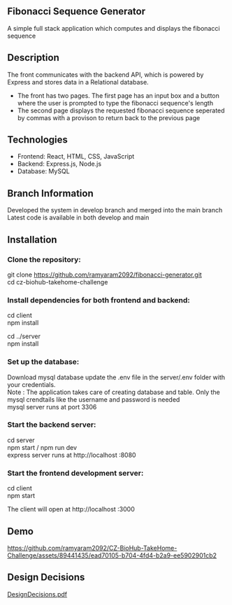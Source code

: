 
## Fibonacci Sequence Generator
A simple full stack application which computes  and displays the fibonacci sequence 

## Description 
The front communicates with the backend API, which is powered by Express and stores data in a Relational database. 
- The front has two pages. The first page has an input box and a button where the user is prompted to type the fibonacci sequence's length
- The second page displays the  requested fibonacci sequence seperated by commas with a provison to return back to the previous page 


## Technologies
- Frontend: React, HTML, CSS, JavaScript
- Backend: Express.js, Node.js
- Database: MySQL

## Branch Information 
Developed the system in develop branch and merged into the main branch <br/>
Latest code is available in both develop and main


## Installation
### Clone the repository:
git clone https://github.com/ramyaram2092/fibonacci-generator.git <br />
cd cz-biohub-takehome-challenge

### Install dependencies for both frontend and backend:

cd client<br />
npm install

cd ../server<br />
npm install

### Set up the database:

Download mysql database update the .env  file in the server/.env folder with your  credentials.<br />
Note : The application takes care of creating database and table. Only the mysql crendtails like the username and password is needed <br />
mysql server runs at port 3306

### Start the backend server:
cd server<br />
npm start / npm run dev <br/>
express server runs at http://localhost :8080


### Start the frontend development server:
cd client <br />
npm start <br />

The client will open at http://localhost :3000


## Demo
https://github.com/ramyaram2092/CZ-BioHub-TakeHome-Challenge/assets/89441435/ead70105-b704-4fd4-b2a9-ee5902901cb2


## Design Decisions
[DesignDecisions.pdf](https://github.com/ramyaram2092/CZ-BioHub-TakeHome-Challenge/files/12246072/DesignDecisions.pdf)
